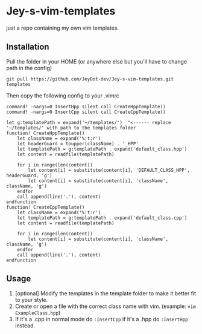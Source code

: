 # Jey-s-vim-templates
just a repo containing my own vim templates.
## Installation

Pull the folder in your HOME (or anywhere else but you'll have to change path in the config)
```shell
git pull https://github.com/JeyDot-dev/Jey-s-vim-templates.git templates
```
Then copy the following config to your .vimrc
```vimrc
command! -nargs=0 InsertHpp silent call CreateHppTemplate()
command! -nargs=0 InsertCpp silent call CreateCppTemplate()

let	g:templatePath = expand('~/templates/')  "<------ replace '~/templates/' with path to the templates folder
function! CreateHppTemplate()
    let className = expand('%:t:r')
    let headerGuard = toupper(className) . '_HPP'
    let templatePath = g:templatePath . expand('default_class.hpp')
    let content = readfile(templatePath)

    for i in range(len(content))
        let content[i] = substitute(content[i], 'DEFAULT_CLASS_HPP', headerGuard, 'g')
        let content[i] = substitute(content[i], 'className', className, 'g')
    endfor
    call append(line('.'), content)
endfunction
function! CreateCppTemplate()
    let className = expand('%:t:r')
    let templatePath = g:templatePath . expand('default_class.cpp')
    let content = readfile(templatePath)

    for i in range(len(content))
        let content[i] = substitute(content[i], 'className', className, 'g')
    endfor
    call append(line('.'), content)
endfunction
```
## Usage
1. [optional] Modify the templates in the template folder to make it better fit to your style.
2. Create or open a file with the correct class name with vim. (example: ```vim ExampleClass.hpp```)
3. If it's a .cpp in normal mode do ```:InsertCpp``` if it's a .hpp do ```:InsertHpp``` instead.
